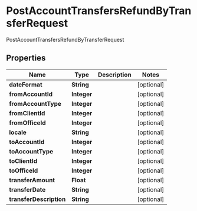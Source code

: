 

# PostAccountTransfersRefundByTransferRequest

PostAccountTransfersRefundByTransferRequest

## Properties

| Name | Type | Description | Notes |
|------------ | ------------- | ------------- | -------------|
|**dateFormat** | **String** |  |  [optional] |
|**fromAccountId** | **Integer** |  |  [optional] |
|**fromAccountType** | **Integer** |  |  [optional] |
|**fromClientId** | **Integer** |  |  [optional] |
|**fromOfficeId** | **Integer** |  |  [optional] |
|**locale** | **String** |  |  [optional] |
|**toAccountId** | **Integer** |  |  [optional] |
|**toAccountType** | **Integer** |  |  [optional] |
|**toClientId** | **Integer** |  |  [optional] |
|**toOfficeId** | **Integer** |  |  [optional] |
|**transferAmount** | **Float** |  |  [optional] |
|**transferDate** | **String** |  |  [optional] |
|**transferDescription** | **String** |  |  [optional] |



